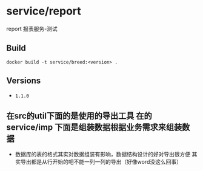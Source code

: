 
service/report
=============

report 报表服务-测试

## Build

```
docker build -t service/breed:<version> .
```

## Versions

- `1.1.0`
## 在src的util下面的是使用的导出工具 在的service/imp 下面是组装数据根据业务需求来组装数据
* 数据库的表的格式其实对数据组装有影响，数据结构设计的好对导出很方便 其实导出都是从行开始的吧不能一列一列的导出（好像word没这么回事）
